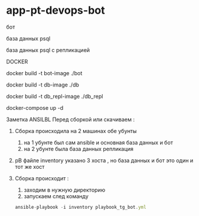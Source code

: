 # app-pt-devops-bot
бот 

база данных psql

база данных psql с репликацией


DOCKER

docker build -t bot-image ./bot

docker build -t db-image ./db

docker build -t db_repl-image ./db_repl

 docker-compose up -d 


Заметка ANSILBL Перед сборкой или скачиваем :

1. Сборка происходила на 2 машинах обе убунты 
    1. на 1 убунте был сам ansible  и  основная база данных и бот
    2. на 2 убунте была база данных репликация
2. рВ файле inventory  указано 3 хоста ,  но база данных и бот это один и тот же хост    
 
1. Сборка происходит :
    1. заходим в нужную директорию
    2. запускаем след команду
    
    ```jsx
    ansible-playbook -i inventory playbook_tg_bot.yml
    ```
